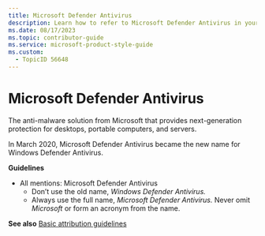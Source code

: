 ```yaml
---
title: Microsoft Defender Antivirus
description: Learn how to refer to Microsoft Defender Antivirus in your content.
ms.date: 08/17/2023
ms.topic: contributor-guide
ms.service: microsoft-product-style-guide
ms.custom:
  - TopicID 56648
---
```



# Microsoft Defender Antivirus

The anti-malware solution from Microsoft that provides next-generation protection for desktops, portable computers, and servers.

In March 2020, Microsoft Defender Antivirus became the new name for Windows Defender Antivirus.

**Guidelines**

- All mentions: Microsoft Defender Antivirus
  - Don’t use the old name, *Windows Defender Antivirus.*
  - Always use the full name, *Microsoft Defender Antivirus.* Never omit *Microsoft* or form an acronym from the name.

**See also** [Basic attribution guidelines](~\product-and-feature-names\basic-attribution-guidelines.md)

